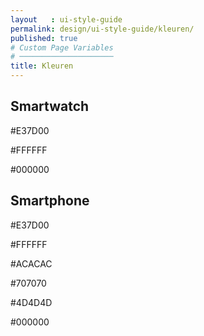 ```yaml
---
layout   : ui-style-guide
permalink: design/ui-style-guide/kleuren/
published: true
# Custom Page Variables
# ─────────────────────
title: Kleuren
---
```

<h2>Smartwatch</h2>
    
<div class="colours">
    <p class="colour-a">#E37D00</p>
    <p class="colour-b">#FFFFFF</p>
    <p class="colour-f">#000000</p>
</div>

    

<h2>Smartphone</h2>
<div class="colours">
    <p class="colour-a">#E37D00</p>
    <p class="colour-b">#FFFFFF</p>
    <p class="colour-c">#ACACAC</p>
    <p class="colour-d">#707070</p>
    <p class="colour-e">#4D4D4D</p>
    <p class="colour-f">#000000</p>
</div>

